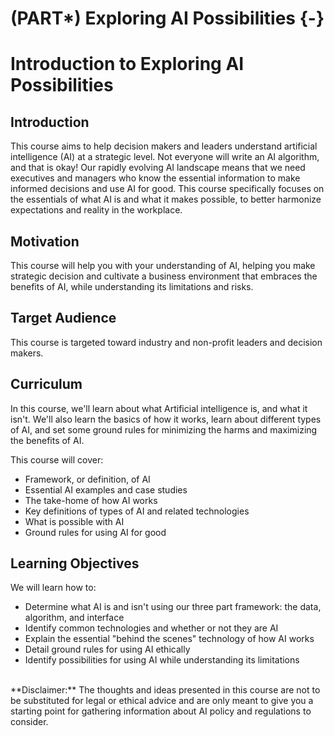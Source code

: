 
# (PART\*) Exploring AI Possibilities {-}



# Introduction to Exploring AI Possibilities

## Introduction

This course aims to help decision makers and leaders understand artificial intelligence (AI) at a strategic level. Not everyone will write an AI algorithm, and that is okay! Our rapidly evolving AI landscape means that we need executives and managers who know the essential information to make informed decisions and use AI for good. This course specifically focuses on the essentials of what AI is and what it makes possible, to better harmonize expectations and reality in the workplace.


## Motivation

This course will help you with your understanding of AI, helping you make strategic decision and cultivate a business environment that embraces the benefits of AI, while understanding its limitations and risks.

## Target Audience

This course is targeted toward industry and non-profit leaders and decision makers.

## Curriculum

In this course, we'll learn about what Artificial intelligence is, and what it isn't. We'll also learn the basics of how it works, learn about different types of AI, and set some ground rules for minimizing the harms and maximizing the benefits of AI.

This course will cover:

- Framework, or definition, of AI
- Essential AI examples and case studies
- The take-home of how AI works
- Key definitions of types of AI and related technologies
- What is possible with AI
- Ground rules for using AI for good

## Learning Objectives

We will learn how to:

- Determine what AI is and isn't using our three part framework: the data, algorithm, and interface
- Identify common technologies and whether or not they are AI
- Explain the essential "behind the scenes" technology of how AI works
- Detail ground rules for using AI ethically
- Identify possibilities for using AI while understanding its limitations

<br>
<div class = disclaimer>
**Disclaimer:** The thoughts and ideas presented in this course are not to be substituted for legal or ethical advice and are only meant to give you a starting point for gathering information about AI policy and regulations to consider.
</div>
